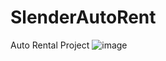 # SlenderAutoRent
Auto Rental Project
![image](https://user-images.githubusercontent.com/98368080/214602200-ed7a64a4-270b-4d2e-9206-cccf804005dd.png)
